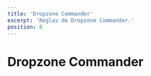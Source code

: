 ```yaml
---
title: 'Dropzone Commander'
excerpt: 'Reglas de Dropzone Commander.'
position: 0
---
```


# Dropzone Commander

<script setup>
  import { data as pages } from '/documents.data'
  const slug = '/es/dzc/'
  const filteredPages = pages.filter(page => page?.href.indexOf(slug) > -1)
  const selectedPages = [
    filteredPages.find(page => page.href == `${slug}contents.html`),
    filteredPages.find(page => page.href == `${slug}earth-2673.html`),
    filteredPages.find(page => page.href == `${slug}rules/`),
    filteredPages.find(page => page.href == `${slug}scenarios/`),
    filteredPages.find(page => page.href == `${slug}building-your-army.html`),
    filteredPages.find(page => page.href == `${slug}special-rules.html`),
    filteredPages.find(page => page.href == `${slug}glossary.html`),
    filteredPages.find(page => page.href == `${slug}faq.html`),
    filteredPages.find(page => page.href == `${slug}force-builder/`),
  ]
</script>

<CategoryCardsContainer :pages="selectedPages" />
